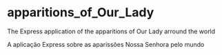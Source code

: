 # apparitions_of_Our_Lady
The Express application of the apparitions of Our Lady arround the world

A aplicação Express sobre as aparissões Nossa Senhora pelo mundo
